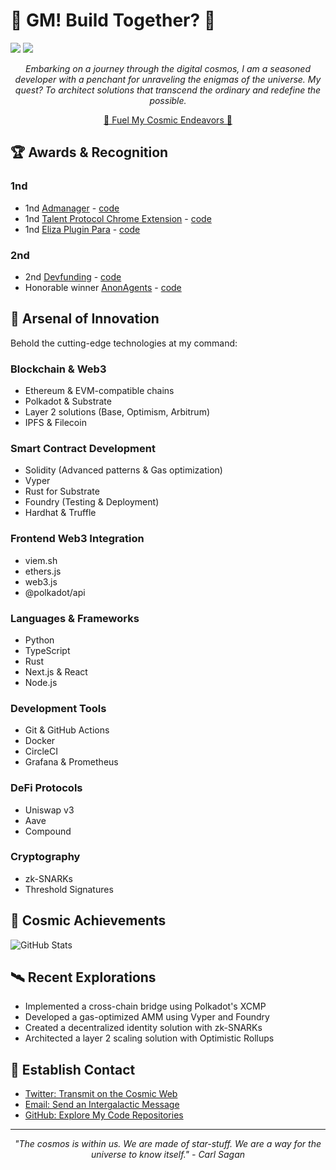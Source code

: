 # 🚀 GM! Build Together? 🚀

<a href="https://www.twitter.com/codingsh"><img src="https://img.shields.io/twitter/follow/codingsh?style=social" /></a>
<a href="https://www.warpcast.com/codingsh"><img src="https://img.shields.io/badge/farcaster-8A2BE2" /></a>

<div align="center">

  *Embarking on a journey through the digital cosmos, I am a seasoned developer with a penchant for unraveling the enigmas of the universe. My quest? To architect solutions that transcend the ordinary and redefine the possible.*

  [🌟 Fuel My Cosmic Endeavors 🌟]([codingsh.eth](https://etherscan.io/address/0xd1a8Dd23e356B9fAE27dF5DeF9ea025A602EC81e))
</div>


## 🏆 Awards & Recognition

### **1nd**
- 1nd [Admanager](https://x.com/reown_/status/1851297801059336372) - [code](https://github.com/developerfred/admanager-core)
- 1nd [Talent Protocol Chrome Extension](https://x.com/codingsh/status/1889834165006483847) - [code](https://github.com/aipop-fun/builder-score-extension)
- 1nd [Eliza Plugin Para](https://x.com/get_para/status/1895169340233916911) - [code](https://github.com/aipop-fun/plugin-para)

### **2nd**
- 2nd [Devfunding](https://x.com/reown_/status/1856992479016550846) - [code](https://github.com/developerfred/devfunding)
- Honorable winner [AnonAgents](https://x.com/ZKVProtocol/status/1872349169790427171) - [code](https://github.com/developerfred/AnonAgents)

## 🔧 Arsenal of Innovation

Behold the cutting-edge technologies at my command:

### Blockchain & Web3
- Ethereum & EVM-compatible chains
- Polkadot & Substrate
- Layer 2 solutions (Base, Optimism, Arbitrum)
- IPFS & Filecoin

### Smart Contract Development
- Solidity (Advanced patterns & Gas optimization)
- Vyper
- Rust for Substrate
- Foundry (Testing & Deployment)
- Hardhat & Truffle

### Frontend Web3 Integration
- viem.sh
- ethers.js
- web3.js
- @polkadot/api

### Languages & Frameworks
- Python
- TypeScript
- Rust
- Next.js & React
- Node.js

### Development Tools
- Git & GitHub Actions
- Docker
- CircleCI
- Grafana & Prometheus

### DeFi Protocols
- Uniswap v3
- Aave
- Compound

### Cryptography
- zk-SNARKs
- Threshold Signatures

## 🌌 Cosmic Achievements

![GitHub Stats](https://github-readme-stats.vercel.app/api?username=developerfred&show_icons=true&theme=radical)

## 🛰️ Recent Explorations

- Implemented a cross-chain bridge using Polkadot's XCMP
- Developed a gas-optimized AMM using Vyper and Foundry
- Created a decentralized identity solution with zk-SNARKs
- Architected a layer 2 scaling solution with Optimistic Rollups

## 📡 Establish Contact

- [Twitter: Transmit on the Cosmic Web](https://twitter.com/codingsh)
- [Email: Send an Intergalactic Message](mailto:codingsh@pm.me)
- [GitHub: Explore My Code Repositories](https://github.com/developerfred)

---

<div align="center">
  <i>"The cosmos is within us. We are made of star-stuff. We are a way for the universe to know itself." - Carl Sagan</i>
</div>
